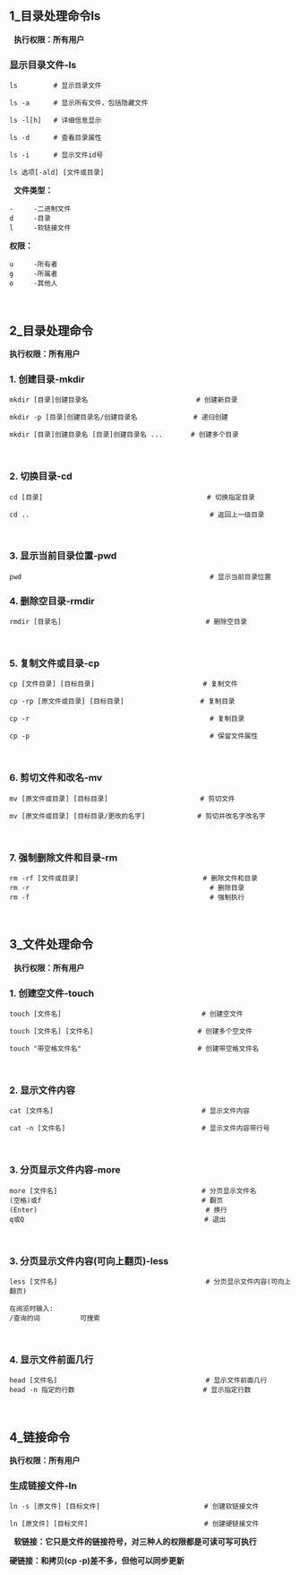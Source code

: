 ## **1_目录处理命令ls**

&nbsp;
**执行权限：所有用户**
### **显示目录文件-ls**

```
ls         # 显示目录文件

ls -a      # 显示所有文件，包括隐藏文件

ls -l[h]   # 详细信息显示

ls -d      # 查看目录属性

ls -i      # 显示文件id号

ls 选项[-ald] [文件或目录]
```

&nbsp;
**文件类型：**
```
-     -二进制文件
d     -目录
l     -软链接文件
```

**权限：**
```
u     -所有者
g     -所属者
o     -其他人
```

&nbsp;
## **2_目录处理命令**

**执行权限：所有用户**
### **1. 创建目录-mkdir**

```
mkdir [目录]创建目录名                           # 创建新目录

mkdir -p [目录]创建目录名/创建目录名              # 递归创建

mkdir [目录]创建目录名 [目录]创建目录名 ...       # 创建多个目录
```

&nbsp;
### **2. 切换目录-cd**

```
cd [目录]                                         # 切换指定目录

cd ..                                             # 返回上一级目录
```

&nbsp;
### **3. 显示当前目录位置-pwd**

```
pwd                                               # 显示当前目录位置
```

### **4. 删除空目录-rmdir**

```
rmdir [目录名]                                    # 删除空目录
```


&nbsp;
### **5. 复制文件或目录-cp**

```
cp [文件目录] [目标目录]                           # 复制文件

cp -rp [原文件或目录] [目标目录]                   # 复制目录

cp -r                                             # 复制目录

cp -p                                             # 保留文件属性
```

&nbsp;
### **6. 剪切文件和改名-mv**

```
mv [原文件或目录] [目标目录]                       # 剪切文件

mv [原文件或目录] [目标目录/更改的名字]             # 剪切并改名字改名字
```

&nbsp;
### **7. 强制删除文件和目录-rm**

```
rm -rf [文件或目录]                               # 删除文件和目录
rm -r                                             # 删除目录
rm -f                                             # 强制执行
```

&nbsp;
## **3_文件处理命令**

&nbsp;
**执行权限：所有用户**

### **1. 创建空文件-touch**

```
touch [文件名]                                   # 创建空文件

touch [文件名] [文件名]                          # 创建多个空文件

touch "带空格文件名"                             # 创建带空格文件名
```

&nbsp;
### **2. 显示文件内容**

```
cat [文件名]                                     # 显示文件内容

cat -n [文件名]                                  # 显示文件内容带行号
```

&nbsp;
### **3. 分页显示文件内容-more**

```
more [文件名]                                    # 分页显示文件名
(空格)或f                                        # 翻页
(Enter)                                          # 换行
q或Q                                             # 退出
```

&nbsp;
### **3. 分页显示文件内容(可向上翻页)-less**

```
less [文件名]                                     # 分页显示文件内容(可向上翻页)

在阅览时输入:
/查询的词          可搜索
```

&nbsp;
### **4. 显示文件前面几行**

```
head [文件名]                                     # 显示文件前面几行
head -n 指定的行数                                # 显示指定行数
```

&nbsp;
## **4_链接命令**

**执行权限：所有用户**

### **生成链接文件-ln**

```
ln -s [原文件] [目标文件]                          # 创建软链接文件

ln [原文件] [目标文件]                             # 创建硬链接文件
```

&nbsp;
**软链接：它只是文件的链接符号，对三种人的权限都是可读可写可执行**

**硬链接：和拷贝(cp -p)差不多，但他可以同步更新**

